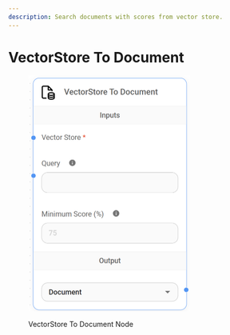```yaml
---
description: Search documents with scores from vector store.
---
```


# VectorStore To Document

<figure><img src="../../../.gitbook/assets/image (106).png" alt="" width="324"><figcaption><p>VectorStore To Document Node</p></figcaption></figure>
